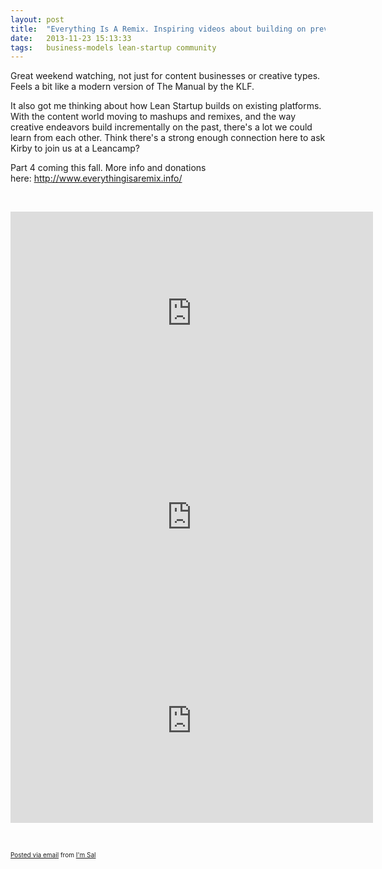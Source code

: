 ```yaml
---
layout: post
title:  "Everything Is A Remix. Inspiring videos about building on previous innovation. #leanstartup"
date:   2013-11-23 15:13:33
tags:   business-models lean-startup community
---
```


<div class='posterous_autopost'><p>Great weekend watching, not just for content businesses or creative types. Feels a bit like a modern version of The Manual by the KLF.</p>  <p>It also got me thinking about how Lean Startup builds on existing platforms. With the content world moving to mashups and remixes, and the way creative endeavors build incrementally on the past, there's a lot we could learn from each other. Think there's a strong enough connection here to ask Kirby to join us at a Leancamp?</p>  <p>Part 4 coming this fall. More info and donations here:&nbsp;<a href="http://www.everythingisaremix.info/">http://www.everythingisaremix.info/</a></p>  <p>&nbsp;</p>  <p><iframe src="http://player.vimeo.com/video/14912890?title=0&amp;byline=0&amp;portrait=0" frameborder="0" height="326" width="580"></iframe> <iframe src="http://player.vimeo.com/video/19447662?title=0&amp;byline=0&amp;portrait=0" frameborder="0" height="326" width="580"></iframe> <iframe src="http://player.vimeo.com/video/25380454?title=0&amp;byline=0&amp;portrait=0" frameborder="0" height="326" width="580"></iframe></p>  <p>&nbsp;</p>      <p style="font-size: 10px;">      <a href="http://posterous.com">Posted via email</a>       from <a href="http://saintsal.posterous.com/everything-is-a-remix-inspiring-videos-about">I'm Sal</a>      </p>      </div>

